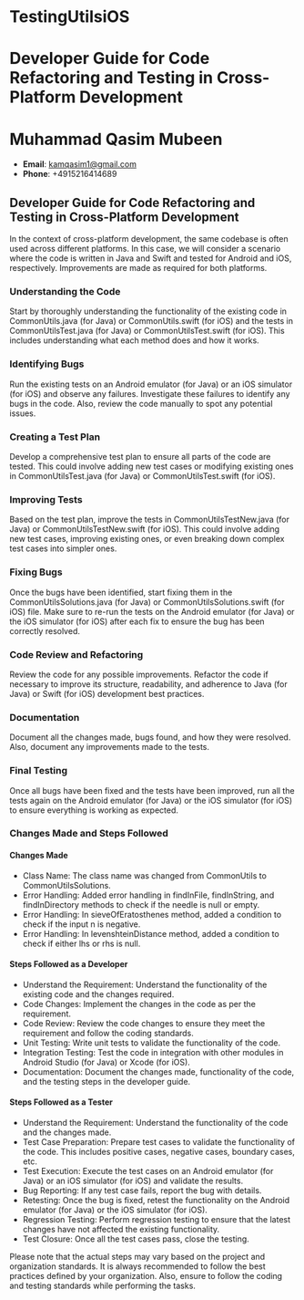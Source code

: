 # TestingUtilsiOS
# Developer Guide for Code Refactoring and Testing in Cross-Platform Development 
# Muhammad Qasim Mubeen
- **Email**: kamqasim1@gmail.com
- **Phone**: +4915216414689

## Developer Guide for Code Refactoring and Testing in Cross-Platform Development 

In the context of cross-platform development, the same codebase is often used across different platforms. In this case, we will consider a scenario where the code is written in Java and Swift and tested for Android and iOS, respectively. Improvements are made as required for both platforms. 

### Understanding the Code 

Start by thoroughly understanding the functionality of the existing code in CommonUtils.java (for Java) or CommonUtils.swift (for iOS) and the tests in CommonUtilsTest.java (for Java) or CommonUtilsTest.swift (for iOS). This includes understanding what each method does and how it works. 

### Identifying Bugs 

Run the existing tests on an Android emulator (for Java) or an iOS simulator (for iOS) and observe any failures. Investigate these failures to identify any bugs in the code. Also, review the code manually to spot any potential issues. 

### Creating a Test Plan 

Develop a comprehensive test plan to ensure all parts of the code are tested. This could involve adding new test cases or modifying existing ones in CommonUtilsTest.java (for Java) or CommonUtilsTest.swift (for iOS). 

### Improving Tests 

Based on the test plan, improve the tests in CommonUtilsTestNew.java (for Java) or CommonUtilsTestNew.swift (for iOS). This could involve adding new test cases, improving existing ones, or even breaking down complex test cases into simpler ones. 

### Fixing Bugs 

Once the bugs have been identified, start fixing them in the CommonUtilsSolutions.java (for Java) or CommonUtilsSolutions.swift (for iOS) file. Make sure to re-run the tests on the Android emulator (for Java) or the iOS simulator (for iOS) after each fix to ensure the bug has been correctly resolved. 

### Code Review and Refactoring 

Review the code for any possible improvements. Refactor the code if necessary to improve its structure, readability, and adherence to Java (for Java) or Swift (for iOS) development best practices. 

### Documentation 

Document all the changes made, bugs found, and how they were resolved. Also, document any improvements made to the tests. 

### Final Testing 

Once all bugs have been fixed and the tests have been improved, run all the tests again on the Android emulator (for Java) or the iOS simulator (for iOS) to ensure everything is working as expected. 

### Changes Made and Steps Followed 

#### Changes Made 

- Class Name: The class name was changed from CommonUtils to CommonUtilsSolutions. 
- Error Handling: Added error handling in findInFile, findInString, and findInDirectory methods to check if the needle is null or empty. 
- Error Handling: In sieveOfEratosthenes method, added a condition to check if the input n is negative. 
- Error Handling: In levenshteinDistance method, added a condition to check if either lhs or rhs is null. 

#### Steps Followed as a Developer 

- Understand the Requirement: Understand the functionality of the existing code and the changes required. 
- Code Changes: Implement the changes in the code as per the requirement. 
- Code Review: Review the code changes to ensure they meet the requirement and follow the coding standards. 
- Unit Testing: Write unit tests to validate the functionality of the code. 
- Integration Testing: Test the code in integration with other modules in Android Studio (for Java) or Xcode (for iOS). 
- Documentation: Document the changes made, functionality of the code, and the testing steps in the developer guide. 

#### Steps Followed as a Tester 

- Understand the Requirement: Understand the functionality of the code and the changes made. 
- Test Case Preparation: Prepare test cases to validate the functionality of the code. This includes positive cases, negative cases, boundary cases, etc. 
- Test Execution: Execute the test cases on an Android emulator (for Java) or an iOS simulator (for iOS) and validate the results. 
- Bug Reporting: If any test case fails, report the bug with details. 
- Retesting: Once the bug is fixed, retest the functionality on the Android emulator (for Java) or the iOS simulator (for iOS). 
- Regression Testing: Perform regression testing to ensure that the latest changes have not affected the existing functionality. 
- Test Closure: Once all the test cases pass, close the testing. 

Please note that the actual steps may vary based on the project and organization standards. It is always recommended to follow the best practices defined by your organization. Also, ensure to follow the coding and testing standards while performing the tasks. 
